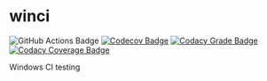 # winci

![GitHub Actions Badge](https://github.com/vkitchen/winci/actions/workflows/msbuild.yml/badge.svg)
[![Codecov Badge](https://codecov.io/gh/vkitchen/winci/graph/badge.svg?token=87GF8BLGA5)](https://codecov.io/gh/vkitchen/winci)
[![Codacy Grade Badge](https://app.codacy.com/project/badge/Grade/a3f98725f5e64fbc878b07d9b5d99a15)](https://app.codacy.com/gh/vkitchen/winci/dashboard)
[![Codacy Coverage Badge](https://app.codacy.com/project/badge/Coverage/a3f98725f5e64fbc878b07d9b5d99a15)](https://app.codacy.com/gh/vkitchen/winci/dashboard)

Windows CI testing

